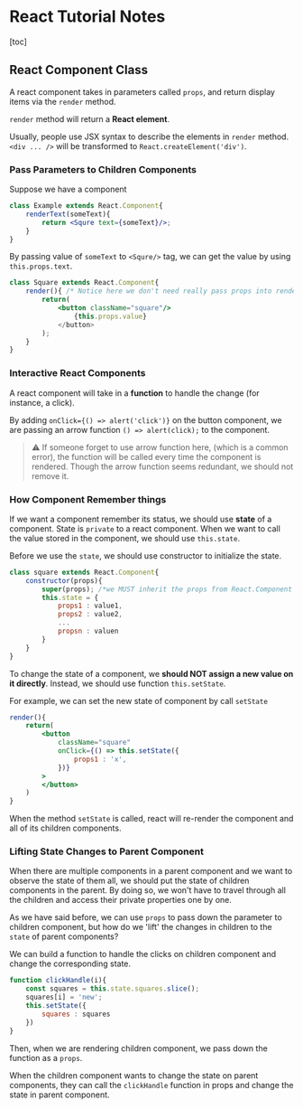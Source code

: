 # React Tutorial Notes

[toc]

## React Component Class

A react component takes in parameters called `props`, and return display items via the `render` method.

`render` method will return a **React element**.

Usually, people use JSX syntax to describe the elements in `render` method. `<div ... />` will be transformed to `React.createElement('div')`.

### Pass Parameters to Children Components

Suppose we have a component

```jsx
class Example extends React.Component{
    renderText(someText){
        return <Squre text={someText}/>;
    }
}
```

By passing value of `someText` to `<Squre/>` tag, we can get the value by using `this.props.text`.

```jsx
class Square extends React.Component{
    render(){ /* Notice here we don't need really pass props into render method*/
    	return(
            <button className="square"/>
            	{this.props.value}
            </button>
        );
    }
}
```

### Interactive React Components

A react component will take in a **function** to handle the change (for instance, a click).

By adding `onClick={() => alert('click')}` on the button component, we are passing an arrow function `() => alert(click);` to the component.

> ⚠ If someone forget to use arrow function here, (which is a common error), the function will be called every time the component is rendered. Though the arrow function seems redundant, we should not remove it.

### How Component Remember things

If we want a component remember its status, we should use **state** of a component. State is `private` to a react component. When we want to call the value stored in the component, we should use `this.state`.

Before we use the `state`, we should use constructor to initialize the state.

```jsx
class square extends React.Component{
    constructor(props){
        super(props); /*we MUST inherit the props from React.Component class*/
        this.state = {
            props1 : value1,
            props2 : value2,
            ...
            propsn : valuen
        }
    }
}
```

To change the state of a component, we **should NOT assign a new value on it directly**. Instead, we should use function `this.setState`.

For example, we can set the new state of component by call `setState`

```jsx
render(){
    return(
        <button
            className="square"
            onClick={() => this.setState({
                props1 : 'x',
            })}
        >
        </button>
    )
}
```

When the method `setState` is called, react will re-render the component and all of its children components.

### Lifting State Changes to Parent Component

When there are multiple components in a parent component and we want to observe the state of them all, we should put the state of children components in the parent. By doing so, we won't have to travel through all the children and access their private properties one by one.

As we have said before, we can use `props` to pass down the parameter to children component, but how do we 'lift' the changes in children to the `state` of parent components?

We can build a function to handle the clicks on children component and change the corresponding state.

```jsx
function clickHandle(i){
    const squares = this.state.squares.slice();
    squares[i] = 'new';
    this.setState({
        squares : squares
    })
}
```

Then, when we are rendering children component, we pass down the function as a `props`.

When the children component wants to change the state on parent components, they can call the `clickHandle` function in props and change the state in parent component.

